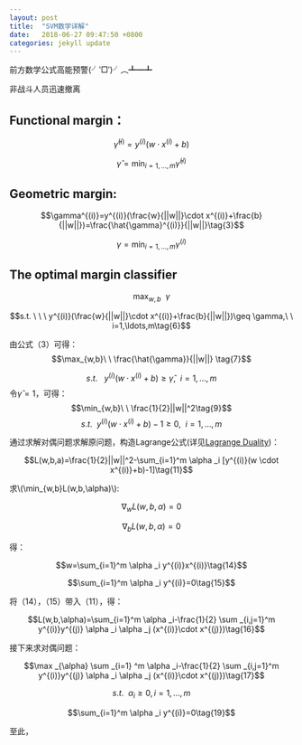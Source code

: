 ```yaml
---
layout: post
title:  "SVM数学详解"
date:   2018-06-27 09:47:50 +0800
categories: jekyll update
---
```

<script> 
MathJax = {
  tex: {
    inlineMath: [['$', '$']],
    processEscapes: true
  }
};
</script>
<script type="text/javascript" src="https://cdn.mathjax.org/mathjax/latest/MathJax.js?config=default"></script>
前方数学公式高能预警(╯‵□′)╯︵┻━┻


非战斗人员迅速撤离
## Functional margin：

$$\hat{\gamma}^{(i)}=y^{(i)}(w\cdot x^{(i)}+b) \tag{1}$$

 $$\hat{\gamma}=\min_{i=1,\ldots,m}\hat{\gamma}^{(i)} \tag{2}$$

## Geometric margin:

$$\gamma^{(i)}=y^{(i)}(\frac{w}{||w||}\cdot x^{(i)}+\frac{b}{||w||})=\frac{\hat{\gamma}^{(i)}}{||w||}\tag{3}$$

$$\gamma=\min_{i=1,\ldots,m}\gamma^{(i)}\tag{4}$$

## The optimal margin classifier
$$\max_{w,b}\ \ \gamma\tag{5}$$


$$s.t. \ \ \ y^{(i)}(\frac{w}{||w||}\cdot x^{(i)}+\frac{b}{||w||})\geq \gamma,\ \ i=1,\ldots,m\tag{6}$$

由公式（3）可得：
$$\max_{w,b}\ \ \frac{\hat{\gamma}}{||w||} \tag{7}$$

$$s.t. \ \ \ y^{(i)}(w\cdot x^{(i)}+b)\geq\hat{\gamma},\ \ i=1,\ldots,m\tag{8}$$
令$\hat{\gamma}=1$，可得：
$$\min_{w,b}\ \ \frac{1}{2}||w||^2\tag{9}$$
$$s.t.\ \ y^{(i)}(w\cdot x^{(i)}+b)-1\geq0,\ \ i=1,\ldots,m\tag{10}$$


通过求解对偶问题求解原问题，构造Lagrange公式(详见[Lagrange Duality](https://initeasylife.github.io/jekyll/update/2018/06/29/Lagrange-Duality.html))：


$$L(w,b,a)=\frac{1}{2}||w||^2-\sum_{i=1}^m \alpha _i [y^{(i)}(w \cdot x^{(i)}+b)-1]\tag{11}$$


求\\(\min_{w,b}L(w,b,\alpha)\\):


$$\nabla_wL(w,b,\alpha)=0\tag{12}$$


$$\nabla_bL(w,b,\alpha)=0\tag{13}$$


得：


$$w=\sum_{i=1}^m \alpha _i y^{(i)}x^{(i)}\tag{14}$$


$$\sum_{i=1}^m \alpha _i y^{(i)}=0\tag{15}$$


将（14），（15）带入（11），得：


$$L(w,b,\alpha)=\sum_{i=1}^m \alpha _i-\frac{1}{2} \sum _{i,j=1}^m y^{(i)}y^{(j)} \alpha _i \alpha _j (x^{(i)}\cdot x^{(j)})\tag{16}$$


接下来求对偶问题：


$$\max _{\alpha} \sum _{i=1} ^m \alpha _i-\frac{1}{2} \sum _{i,j=1}^m y^{(i)}y^{(j)} \alpha _i \alpha _j (x^{(i)}\cdot x^{(j)})\tag{17}$$


$$s.t. \ \ \alpha _i \geq 0,i=1,\ldots,m\tag{18}$$


$$\sum_{i=1}^m \alpha _i y^{(i)}=0\tag{19}$$


至此，



















